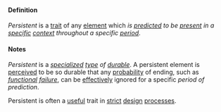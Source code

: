 #### Definition

*Persistent* is a [trait](https://github.com/gcassel/Modular-Organization-Terminology/blob/master/terms/trait.md) of any [element](https://github.com/gcassel/Modular-Organization-Terminology/blob/master/terms/element.md) which *is [predicted](https://github.com/gcassel/Modular-Organization-Terminology/blob/master/terms/predict.md) to be [present](https://github.com/gcassel/Modular-Organization-Terminology/blob/master/terms/presence.md) in a [specific](https://github.com/gcassel/Modular-Organization-Terminology/blob/master/terms/specific.md) [context](https://github.com/gcassel/Modular-Organization-Terminology/blob/master/terms/context.md) throughout a specific [period](https://github.com/gcassel/Modular-Organization-Terminology/blob/master/terms/period.md)*.

#### Notes

*Persistent* is a *[specialized](https://github.com/gcassel/Modular-Organization-Terminology/blob/master/terms/specialize.md) [type](https://github.com/gcassel/Modular-Organization-Terminology/blob/master/terms/type.md) of [durable](https://github.com/gcassel/Modular-Organization-Terminology/blob/master/terms/endure.md)*.  A persistent element is [perceived](https://github.com/gcassel/Modular-Organization-Terminology/blob/master/terms/perceive.md) to be so durable that any [probability](https://github.com/gcassel/Modular-Organization-Terminology/blob/master/terms/probability.md) of ending, such as *[functional](https://github.com/gcassel/Modular-Organization-Terminology/blob/master/terms/function.md) [failure](https://github.com/gcassel/Modular-Organization-Terminology/blob/master/terms/fail.md)*, can be [effectively](https://github.com/gcassel/Modular-Organization-Terminology/blob/master/terms/effective.md) ignored for a specific *period of prediction*.

Persistent is often a [useful](https://github.com/gcassel/Modular-Organization-Terminology/blob/master/terms/use.md) trait in [strict](https://github.com/gcassel/Modular-Organization-Terminology/blob/master/terms/strict.md) [design](https://github.com/gcassel/Modular-Organization-Terminology/blob/master/terms/design.md) [processes](https://github.com/gcassel/Modular-Organization-Terminology/blob/master/terms/process.md). 
